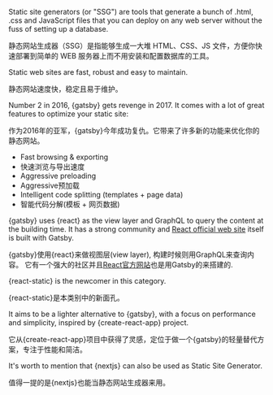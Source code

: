 Static site generators (or "SSG") are tools that generate a bunch of .html, .css and JavaScript files that you can deploy on any web server without the fuss of setting up a database.

静态网站生成器（SSG）是指能够生成一大堆 HTML、CSS、JS 文件，方便你快速部署到简单的 WEB 服务器上而不用安装和配置数据库的工具。

Static web sites are fast, robust and easy to maintain.

静态网站速度快，稳定且易于维护。

Number 2 in 2016, {gatsby} gets revenge in 2017. It comes with a lot of great features to optimize your static site:

作为2016年的亚军，{gatsby}今年成功复仇。它带来了许多新的功能来优化你的静态网站。

* Fast browsing & exporting
* 快速浏览与导出速度
* Aggressive preloading
* Aggressive预加载
* Intelligent code splitting (templates + page data)
* 智能代码分解(模板 + 网页数据)

{gatsby} uses {react} as the view layer and GraphQL to query the content at the building time.
It has a strong community and [React official web site](https://reactjs.org) itself is built with Gatsby.

{gatsby}使用{react}来做视图层(view layer), 构建时候则用GraphQL来查询内容。
它有一个强大的社区并且[React官方网站](https://reactjs.org)也是用Gatsby的来搭建的.


{react-static} is the newcomer in this category.

{react-static}是本类别中的新面孔。

It aims to be a lighter alternative to {gatsby}, with a focus on performance and simplicity, inspired by {create-react-app} project.

它从{create-react-app}项目中获得了灵感，定位于做一个{gatsby}的轻量替代方案，专注于性能和简洁。

It's worth to mention that {nextjs} can also be used as Static Site Generator.

值得一提的是{nextjs}也能当静态网站生成器来用。
